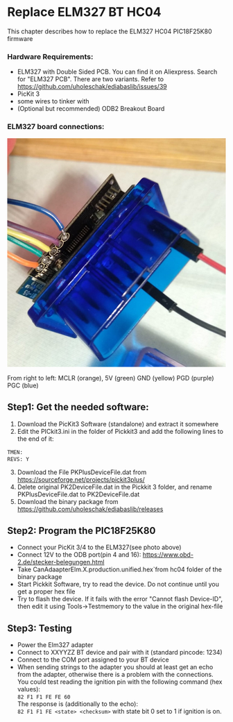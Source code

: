 # Replace ELM327 BT HC04

This chapter describes how to replace the ELM327 HC04 PIC18F25K80 firmware

### Hardware Requirements:

* ELM327 with Double Sided PCB. You can find it on Aliexpress. Search for "ELM327 PCB". There are two variants. Refer to https://github.com/uholeschak/ediabaslib/issues/39
* PicKit 3 
* some wires to tinker with
* (Optional but recommended) ODB2 Breakout Board

### ELM327 board connections:

[![ELM327 HC04](hc04-pinout.jpg "ELM327")](hc04-pinout.jpg)

From right to left:
MCLR (orange),
5V (green)
GND (yellow)
PGD (purple)
PGC (blue)

## Step1: Get the needed software:

1. Download the PicKit3 Software (standalone) and extract it somewhere
2. Edit the PICkit3.ini in the folder of Pickkit3  and add the following lines to the end of it:
```
TMEN:
REVS: Y 
```
3. Download the File PKPlusDeviceFile.dat from https://sourceforge.net/projects/pickit3plus/
4. Delete original PK2DeviceFile.dat in the Pickkit 3 folder, and rename PKPlusDeviceFile.dat to PK2DeviceFile.dat 
5. Download the binary package from https://github.com/uholeschak/ediabaslib/releases

## Step2: Program the PIC18F25K80
* Connect your PicKit 3/4 to the ELM327(see photo above)
* Connect 12V to the ODB port(pin 4 and 16): https://www.obd-2.de/stecker-belegungen.html
* Take CanAdaapterElm.X.production.unified.hex`from  hc04 folder of the binary package
* Start Pickkit Software, try to read the device. Do not continue until you get a proper hex file
* Try to flash the device. If it fails with the error "Cannot flash Device-ID", then edit it using Tools->Testmemory to the value in the original hex-file

## Step3: Testing
* Power the Elm327 adapter
* Connect to XXYYZZ BT device and pair with it (standard pincode: 1234)
* Connect to the COM port assigned to your BT device
* When sending strings to the adapter you should at least get an echo from the adapter, otherwise there is a problem with the connections.  
You could test reading the ignition pin with the following command (hex values):  
`82 F1 F1 FE FE 60`  
The response is (additionally to the echo):  
`82 F1 F1 FE <state> <checksum>` with state bit 0 set to 1 if ignition is on.  
